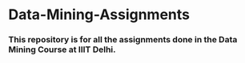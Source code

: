# Data-Mining-Assignments
### This repository is for all the assignments done in the Data Mining Course at IIIT Delhi.
